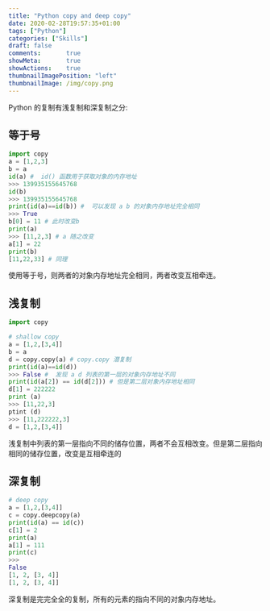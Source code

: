 ```yaml
---
title: "Python copy and deep copy"
date: 2020-02-28T19:57:35+01:00
tags: ["Python"]
categories: ["Skills"]
draft: false
comments:       true
showMeta:       true
showActions:    true
thumbnailImagePosition: "left"
thumbnailImage: /img/copy.png
---
```


Python 的复制有浅复制和深复制之分:

<!--more-->

## 等于号

```python
import copy
a = [1,2,3]
b = a
id(a) #  id() 函数用于获取对象的内存地址
>>> 139935155645768
id(b)
>>> 139935155645768
print(id(a)==id(b)) #  可以发现 a b 的对象内存地址完全相同
>>> True
b[0] = 11 # 此时改变b
print(a)
>>> [11,2,3] # a 随之改变
a[1] = 22
print(b)
[11,22,33] # 同理
```

使用等于号，则两者的对象内存地址完全相同，两者改变互相牵连。

## 浅复制

```python
import copy

# shallow copy
a = [1,2,[3,4]]
b = a
d = copy.copy(a) # copy.copy 潜复制
print(id(a)==id(d))
>>> False #  发现 a d 列表的第一层的对象内存地址不同
print(id(a[2]) == id(d[2])) # 但是第二层对象内存地址相同
d[1] = 222222
print (a)
>>> [11,22,3]
ptint (d)
>>> [11,222222,3]
d = [1,2,[3,4]]
```

浅复制中列表的第一层指向不同的储存位置，两者不会互相改变。但是第二层指向相同的储存位置，改变是互相牵连的

## 深复制

```python
# deep copy
a = [1,2,[3,4]]
c = copy.deepcopy(a)
print(id(a) == id(c))
c[1] = 2
print(a)
a[1] = 111
print(c)
>>>
False
[1, 2, [3, 4]]
[1, 2, [3, 4]]
```

深复制是完完全全的复制，所有的元素的指向不同的对象内存地址。